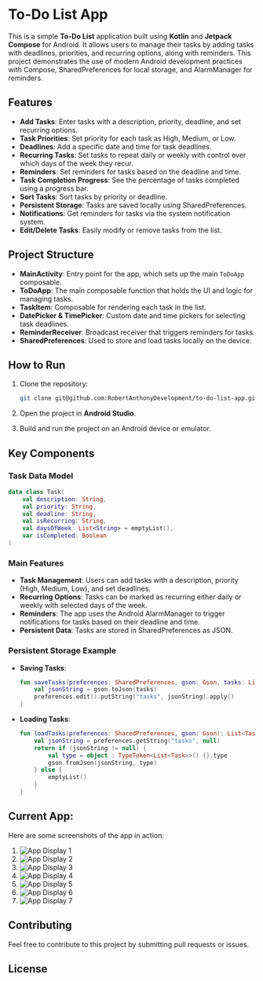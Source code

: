 # To-Do List App

This is a simple **To-Do List** application built using **Kotlin** and **Jetpack Compose** for Android. It allows users to manage their tasks by adding tasks with deadlines, priorities, and recurring options, along with reminders. This project demonstrates the use of modern Android development practices with Compose, SharedPreferences for local storage, and AlarmManager for reminders.

## Features

- **Add Tasks**: Enter tasks with a description, priority, deadline, and set recurring options.
- **Task Priorities**: Set priority for each task as High, Medium, or Low.
- **Deadlines**: Add a specific date and time for task deadlines.
- **Recurring Tasks**: Set tasks to repeat daily or weekly with control over which days of the week they recur.
- **Reminders**: Set reminders for tasks based on the deadline and time.
- **Task Completion Progress**: See the percentage of tasks completed using a progress bar.
- **Sort Tasks**: Sort tasks by priority or deadline.
- **Persistent Storage**: Tasks are saved locally using SharedPreferences.
- **Notifications**: Get reminders for tasks via the system notification system.
- **Edit/Delete Tasks**: Easily modify or remove tasks from the list.

## Project Structure

- **MainActivity**: Entry point for the app, which sets up the main `ToDoApp` composable.
- **ToDoApp**: The main composable function that holds the UI and logic for managing tasks.
- **TaskItem**: Composable for rendering each task in the list.
- **DatePicker & TimePicker**: Custom date and time pickers for selecting task deadlines.
- **ReminderReceiver**: Broadcast receiver that triggers reminders for tasks.
- **SharedPreferences**: Used to store and load tasks locally on the device.


## How to Run

1. Clone the repository:
   ```bash
   git clone git@github.com:RobertAnthonyDevelopment/to-do-list-app.git
   ```

2. Open the project in **Android Studio**.

3. Build and run the project on an Android device or emulator.

## Key Components

### Task Data Model

```kotlin
data class Task(
    val description: String,
    val priority: String,
    val deadline: String,
    val isRecurring: String,
    val daysOfWeek: List<String> = emptyList(),
    var isCompleted: Boolean
)
```

### Main Features

- **Task Management**: Users can add tasks with a description, priority (High, Medium, Low), and set deadlines.
- **Recurring Options**: Tasks can be marked as recurring either daily or weekly with selected days of the week.
- **Reminders**: The app uses the Android AlarmManager to trigger notifications for tasks based on their deadline and time.
- **Persistent Data**: Tasks are stored in SharedPreferences as JSON.

### Persistent Storage Example

- **Saving Tasks**:
  ```kotlin
  fun saveTasks(preferences: SharedPreferences, gson: Gson, tasks: List<Task>) {
      val jsonString = gson.toJson(tasks)
      preferences.edit().putString("tasks", jsonString).apply()
  }
  ```

- **Loading Tasks**:
  ```kotlin
  fun loadTasks(preferences: SharedPreferences, gson: Gson): List<Task> {
      val jsonString = preferences.getString("tasks", null)
      return if (jsonString != null) {
          val type = object : TypeToken<List<Task>>() {}.type
          gson.fromJson(jsonString, type)
      } else {
          emptyList()
      }
  }
  ```
## Current App:

Here are some screenshots of the app in action:

1. ![App Display 1](images/1-app-display.png)
2. ![App Display 2](images/2-app-display.png)
3. ![App Display 3](images/3-app-display.png)
4. ![App Display 4](images/4-app-display.png)
5. ![App Display 5](images/5-app-display.png)
6. ![App Display 6](images/6-app-display.png)
7. ![App Display 7](images/7-app-display.jpeg)

## Contributing

Feel free to contribute to this project by submitting pull requests or issues.

## License
